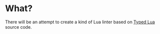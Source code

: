 # What?
There will be an attempt to create a kind of Lua linter based on [Typed Lua](https://github.com/andremm/typedlua) source code.
